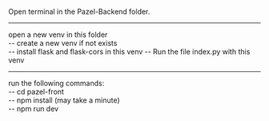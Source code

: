 Open terminal in the Pazel-Backend folder.<br/>

---
open a new venv in this folder<br/>
-- create a new venv if not exists<br/>
-- install flask and flask-cors in this venv
-- Run the file index.py with this venv

---

run the following commands:<br/>
-- cd pazel-front<br/>
-- npm install (may take a minute)<br/>
-- npm run dev
    